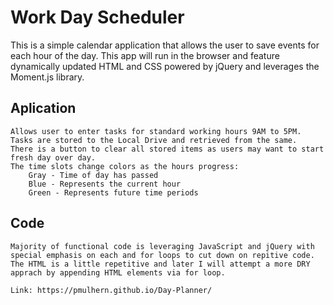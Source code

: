 # Work Day Scheduler

This is a simple calendar application that allows the user to save events for each hour of the day. This app will run in the browser and feature dynamically updated HTML and CSS powered by jQuery and leverages the Moment.js library.

## Aplication

```
Allows user to enter tasks for standard working hours 9AM to 5PM.
Tasks are stored to the Local Drive and retrieved from the same.
There is a button to clear all stored items as users may want to start fresh day over day.
The time slots change colors as the hours progress:
    Gray - Time of day has passed
    Blue - Represents the current hour
    Green - Represents future time periods
```

## Code

```
Majority of functional code is leveraging JavaScript and jQuery with special emphasis on each and for loops to cut down on repitive code.  The HTML is a little repetitive and later I will attempt a more DRY apprach by appending HTML elements via for loop.

Link: https://pmulhern.github.io/Day-Planner/
